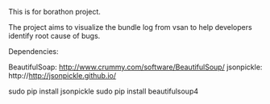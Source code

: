 This is for borathon project.

The project aims to visualize the bundle log from vsan to help developers
identify root cause of bugs.

Dependencies:

BeautifulSoap: http://www.crummy.com/software/BeautifulSoup/
jsonpickle: http://http://jsonpickle.github.io/

sudo pip install jsonpickle
sudo pip install beautifulsoup4
